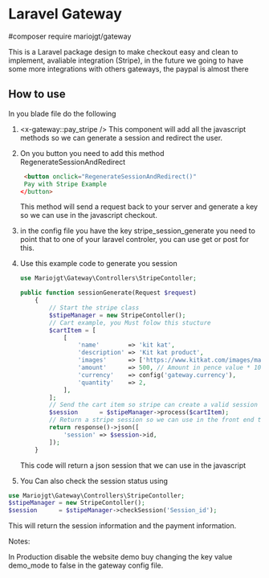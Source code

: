 # Laravel Gateway 

#composer require mariojgt/gateway

This is a Laravel package design to make checkout easy and clean to implement, avaliable integration (Stripe), in the future we going to have some more integrations with others gateways, the paypal is almost there

## How to use

In you blade file do the following

1. <x-gateway::pay_stripe /> This component will add all the javascript methods so we can generate a session and redirect the user.

2. On you button you need to add this method RegenerateSessionAndRedirect

   ```html
    <button onclick="RegenerateSessionAndRedirect()"
   	Pay with Stripe Example
   </button>
   ```

   This method will send a request back to your server and generate a key so we can use in the javascript checkout.

3. in the config file you have the key stripe_session_generate you need to point that to one of your laravel controler, you can use get or post for this.

4. Use this example code to generate you session

   ```php
   use Mariojgt\Gateway\Controllers\StripeContoller;
   
   public function sessionGenerate(Request $request)
       {
           // Start the stripe class
           $stipeManager = new StripeContoller();
           // Cart example, you Must folow this stucture
           $cartItem = [
               [
                   'name'        => 'kit kat',
                   'description' => 'Kit kat product',
                   'images'      => ['https://www.kitkat.com/images/main-logo-snap.png'],
                   'amount'      => 500, // Amount in pence value * 100
                   'currency'    => config('gateway.currency'),
                   'quantity'    => 2,
               ],
           ];
           // Send the cart item so stripe can create a valid session
           $session      = $stipeManager->process($cartItem);
           // Return a stripe session so we can use in the front end to redirect the user
           return response()->json([
               'session' => $session->id,
           ]);
       }
   ```

   This code will return a json session that we can use in the javascript

5. You Can also check the session status using

```php
use Mariojgt\Gateway\Controllers\StripeContoller;
$stipeManager = new StripeContoller();
$session      = $stipeManager->checkSession('Session_id');

```

This will return the session information and the payment information.



Notes:

In Production disable the website demo buy changing the key value demo_mode to false in the gateway config file.
